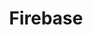 ---
cloudinary_convert: false
published: published
slug: firebase
title: Firebase
start: January 01, 2000
---